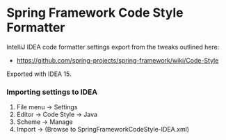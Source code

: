 # Spring Framework Code Style Formatter

IntelliJ IDEA code formatter settings export from the tweaks outlined here:
- https://github.com/spring-projects/spring-framework/wiki/Code-Style

Exported with IDEA 15.

### Importing settings to IDEA
1. File menu -> Settings
2. Editor -> Code Style -> Java
3. Scheme -> Manage
4. Import -> (Browse to SpringFrameworkCodeStyle-IDEA.xml)
